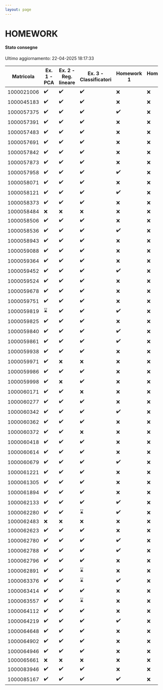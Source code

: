 ```yaml
---
layout: page
---
```


# HOMEWORK

#### Stato consegne

Ultimo aggiornamento: 22-04-2025 18:17:33

| Matricola | Ex. 1 - PCA|Ex. 2 - Reg. lineare|Ex. 3 - Classificatori|Homework 1|Homework 2 |
| --- | ---|---|---|---|--- |
| 1000021006 |:heavy_check_mark:|:heavy_check_mark:|:heavy_check_mark:|:x:|:x:|
| 1000045183 |:heavy_check_mark:|:heavy_check_mark:|:heavy_check_mark:|:x:|:x:|
| 1000057375 |:heavy_check_mark:|:heavy_check_mark:|:heavy_check_mark:|:heavy_check_mark:|:x:|
| 1000057391 |:heavy_check_mark:|:heavy_check_mark:|:heavy_check_mark:|:x:|:x:|
| 1000057483 |:heavy_check_mark:|:heavy_check_mark:|:heavy_check_mark:|:x:|:x:|
| 1000057691 |:heavy_check_mark:|:heavy_check_mark:|:heavy_check_mark:|:x:|:x:|
| 1000057842 |:heavy_check_mark:|:heavy_check_mark:|:heavy_check_mark:|:x:|:x:|
| 1000057873 |:heavy_check_mark:|:heavy_check_mark:|:heavy_check_mark:|:x:|:x:|
| 1000057958 |:heavy_check_mark:|:heavy_check_mark:|:heavy_check_mark:|:heavy_check_mark:|:x:|
| 1000058071 |:heavy_check_mark:|:heavy_check_mark:|:heavy_check_mark:|:x:|:x:|
| 1000058121 |:heavy_check_mark:|:heavy_check_mark:|:heavy_check_mark:|:heavy_check_mark:|:x:|
| 1000058373 |:heavy_check_mark:|:heavy_check_mark:|:heavy_check_mark:|:x:|:x:|
| 1000058484 |:x:|:x:|:x:|:x:|:x:|
| 1000058506 |:heavy_check_mark:|:heavy_check_mark:|:heavy_check_mark:|:x:|:x:|
| 1000058536 |:heavy_check_mark:|:heavy_check_mark:|:heavy_check_mark:|:heavy_check_mark:|:x:|
| 1000058943 |:heavy_check_mark:|:heavy_check_mark:|:heavy_check_mark:|:x:|:x:|
| 1000059088 |:heavy_check_mark:|:heavy_check_mark:|:heavy_check_mark:|:x:|:x:|
| 1000059364 |:heavy_check_mark:|:heavy_check_mark:|:heavy_check_mark:|:x:|:x:|
| 1000059452 |:heavy_check_mark:|:heavy_check_mark:|:heavy_check_mark:|:heavy_check_mark:|:x:|
| 1000059524 |:heavy_check_mark:|:heavy_check_mark:|:heavy_check_mark:|:x:|:x:|
| 1000059678 |:heavy_check_mark:|:heavy_check_mark:|:heavy_check_mark:|:x:|:x:|
| 1000059751 |:heavy_check_mark:|:heavy_check_mark:|:heavy_check_mark:|:x:|:x:|
| 1000059819 |:hourglass:|:heavy_check_mark:|:heavy_check_mark:|:heavy_check_mark:|:x:|
| 1000059825 |:heavy_check_mark:|:heavy_check_mark:|:heavy_check_mark:|:x:|:x:|
| 1000059840 |:heavy_check_mark:|:heavy_check_mark:|:heavy_check_mark:|:heavy_check_mark:|:x:|
| 1000059861 |:heavy_check_mark:|:heavy_check_mark:|:heavy_check_mark:|:heavy_check_mark:|:x:|
| 1000059938 |:heavy_check_mark:|:heavy_check_mark:|:heavy_check_mark:|:x:|:x:|
| 1000059971 |:heavy_check_mark:|:x:|:x:|:x:|:x:|
| 1000059986 |:heavy_check_mark:|:heavy_check_mark:|:heavy_check_mark:|:x:|:x:|
| 1000059998 |:heavy_check_mark:|:x:|:heavy_check_mark:|:x:|:x:|
| 1000060171 |:heavy_check_mark:|:heavy_check_mark:|:x:|:x:|:x:|
| 1000060277 |:heavy_check_mark:|:heavy_check_mark:|:heavy_check_mark:|:x:|:x:|
| 1000060342 |:heavy_check_mark:|:heavy_check_mark:|:heavy_check_mark:|:heavy_check_mark:|:x:|
| 1000060362 |:heavy_check_mark:|:heavy_check_mark:|:heavy_check_mark:|:x:|:x:|
| 1000060372 |:heavy_check_mark:|:heavy_check_mark:|:x:|:x:|:x:|
| 1000060418 |:heavy_check_mark:|:heavy_check_mark:|:heavy_check_mark:|:x:|:x:|
| 1000060614 |:heavy_check_mark:|:heavy_check_mark:|:heavy_check_mark:|:x:|:x:|
| 1000060679 |:heavy_check_mark:|:heavy_check_mark:|:heavy_check_mark:|:heavy_check_mark:|:x:|
| 1000061221 |:heavy_check_mark:|:heavy_check_mark:|:heavy_check_mark:|:x:|:x:|
| 1000061305 |:heavy_check_mark:|:heavy_check_mark:|:heavy_check_mark:|:x:|:x:|
| 1000061894 |:heavy_check_mark:|:heavy_check_mark:|:heavy_check_mark:|:x:|:x:|
| 1000062133 |:heavy_check_mark:|:heavy_check_mark:|:heavy_check_mark:|:heavy_check_mark:|:x:|
| 1000062280 |:heavy_check_mark:|:heavy_check_mark:|:hourglass:|:heavy_check_mark:|:x:|
| 1000062483 |:x:|:x:|:x:|:x:|:x:|
| 1000062623 |:heavy_check_mark:|:heavy_check_mark:|:heavy_check_mark:|:x:|:x:|
| 1000062780 |:heavy_check_mark:|:heavy_check_mark:|:heavy_check_mark:|:heavy_check_mark:|:x:|
| 1000062788 |:heavy_check_mark:|:heavy_check_mark:|:heavy_check_mark:|:heavy_check_mark:|:x:|
| 1000062796 |:heavy_check_mark:|:heavy_check_mark:|:heavy_check_mark:|:x:|:x:|
| 1000062891 |:heavy_check_mark:|:heavy_check_mark:|:hourglass:|:x:|:x:|
| 1000063376 |:heavy_check_mark:|:heavy_check_mark:|:hourglass:|:heavy_check_mark:|:x:|
| 1000063414 |:heavy_check_mark:|:heavy_check_mark:|:heavy_check_mark:|:x:|:x:|
| 1000063557 |:heavy_check_mark:|:heavy_check_mark:|:hourglass:|:x:|:x:|
| 1000064112 |:heavy_check_mark:|:heavy_check_mark:|:heavy_check_mark:|:x:|:x:|
| 1000064219 |:heavy_check_mark:|:heavy_check_mark:|:heavy_check_mark:|:heavy_check_mark:|:x:|
| 1000064648 |:heavy_check_mark:|:heavy_check_mark:|:heavy_check_mark:|:x:|:x:|
| 1000064902 |:heavy_check_mark:|:heavy_check_mark:|:heavy_check_mark:|:x:|:x:|
| 1000064946 |:heavy_check_mark:|:heavy_check_mark:|:heavy_check_mark:|:x:|:x:|
| 1000065661 |:x:|:x:|:x:|:x:|:x:|
| 1000083946 |:heavy_check_mark:|:heavy_check_mark:|:heavy_check_mark:|:x:|:x:|
| 1000085167 |:heavy_check_mark:|:heavy_check_mark:|:heavy_check_mark:|:heavy_check_mark:|:x:|

